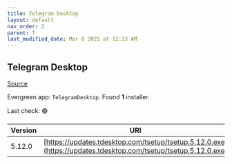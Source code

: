 ```yaml
---
title: Telegram Desktop
layout: default
nav_order: 2
parent: T
last_modified_date: Mar 8 2025 at 12:33 AM
---
```


## Telegram Desktop

[Source](https://desktop.telegram.org/)

Evergreen app: `TelegramDesktop`. Found **1** installer.

Last check: 🟢

| Version | URI                                                                                                            |
| ------- | -------------------------------------------------------------------------------------------------------------- |
| 5.12.0  | [https://updates.tdesktop.com/tsetup/tsetup.5.12.0.exe](https://updates.tdesktop.com/tsetup/tsetup.5.12.0.exe) |
